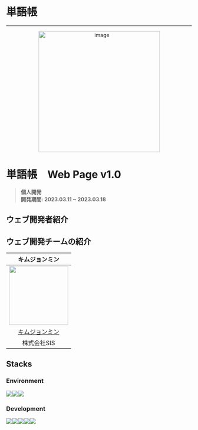 # 単語帳
--------------

<div align="center">
<img width="329" alt="image" src="https://github.com/N1C0N1C0/JSP-HRD0620/assets/102003529/e4cdfa6b-2cb9-47be-adf9-f6a4fb026390.png">
</div>

# 単語帳　Web Page v1.0
>**個人開発**
<br/> **開発期間: 2023.03.11 ~ 2023.03.18**

## ウェブ開発者紹介

## ウェブ開発チームの紹介

|      キムジョンミン       |                                                                                                                      
| :------------------------------------------------------------------------------: | 
|   <img width="160px" src=""/>    |  
|   [キムジョンミン](https://github.com/N1C0N1C0)   |  
| 株式会社SIS | 

## Stacks

### Environment
<img src="https://img.shields.io/badge/eclipseide-2C2255?style=for-the-badge&logo=eclipseide&logoColor=white"><img src="https://img.shields.io/badge/git-F05032?style=for-the-badge&logo=git&logoColor=white"><img src="https://img.shields.io/badge/GitHub-181717?style=for-the-badge&logo=GitHub&logoColor=white">

### Development
<img src="https://img.shields.io/badge/java-007396?style=for-the-badge&logo=java&logoColor=white"><img src="https://img.shields.io/badge/html5-E34F26?style=for-the-badge&logo=html5&logoColor=white"><img src="https://img.shields.io/badge/css-1572B6?style=for-the-badge&logo=css3&logoColor=white"><img src="https://img.shields.io/badge/javascript-F7DF1E?style=for-the-badge&logo=javascript&logoColor=black"><img src="https://img.shields.io/badge/oracle-F80000?style=for-the-badge&logo=oracle&logoColor=white">

